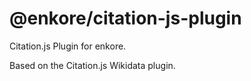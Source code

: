 # @enkore/citation-js-plugin
Citation.js Plugin for enkore.

Based on the Citation.js Wikidata plugin.